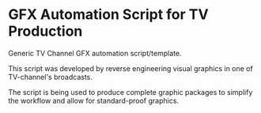 # GFX Automation Script for TV Production
Generic TV Channel GFX automation script/template.

This script was developed by reverse engineering visual graphics in one of TV-channel's broadcasts.

The script is being used to produce complete graphic packages to simplify the workflow and allow for standard-proof graphics.

